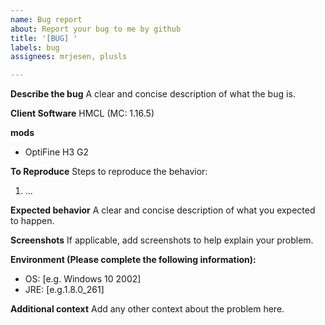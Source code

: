 ```yaml
---
name: Bug report
about: Report your bug to me by github
title: '[BUG] '
labels: bug
assignees: mrjesen, plusls

---
```


**Describe the bug**
A clear and concise description of what the bug is.

**Client Software**
HMCL (MC: 1.16.5)

**mods**
 - OptiFine H3 G2

**To Reproduce**
Steps to reproduce the behavior:
1. ...

**Expected behavior**
A clear and concise description of what you expected to happen.

**Screenshots**
If applicable, add screenshots to help explain your problem.

**Environment (Please complete the following information):**
 - OS: [e.g. Windows 10 2002]
 - JRE: [e.g.1.8.0_261]

**Additional context**
Add any other context about the problem here.
